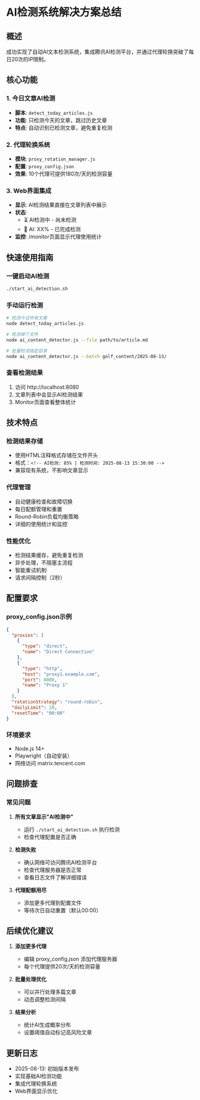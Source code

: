 # AI检测系统解决方案总结

## 概述
成功实现了自动AI文本检测系统，集成腾讯AI检测平台，并通过代理轮换突破了每日20次的IP限制。

## 核心功能

### 1. 今日文章AI检测
- **脚本**: `detect_today_articles.js`
- **功能**: 只检测今天的文章，跳过历史文章
- **特点**: 自动识别已检测文章，避免重复检测

### 2. 代理轮换系统
- **模块**: `proxy_rotation_manager.js`
- **配置**: `proxy_config.json`
- **效果**: 10个代理可提供180次/天的检测容量

### 3. Web界面集成
- **显示**: AI检测结果直接在文章列表中展示
- **状态**: 
  - ⏳ AI检测中 - 尚未检测
  - 🤖 AI: XX% - 已完成检测
- **监控**: /monitor页面显示代理使用统计

## 快速使用指南

### 一键启动AI检测
```bash
./start_ai_detection.sh
```

### 手动运行检测
```bash
# 检测今日所有文章
node detect_today_articles.js

# 检测单个文件
node ai_content_detector.js --file path/to/article.md

# 批量检测指定目录
node ai_content_detector.js --batch golf_content/2025-08-13/
```

### 查看检测结果
1. 访问 http://localhost:8080
2. 文章列表中会显示AI检测结果
3. Monitor页面查看整体统计

## 技术特点

### 检测结果存储
- 使用HTML注释格式存储在文件开头
- 格式：`<!-- AI检测: 85% | 检测时间: 2025-08-13 15:30:00 -->`
- 兼容现有系统，不影响文章显示

### 代理管理
- 自动健康检查和故障切换
- 每日配额管理和重置
- Round-Robin负载均衡策略
- 详细的使用统计和监控

### 性能优化
- 检测结果缓存，避免重复检测
- 异步处理，不阻塞主流程
- 智能重试机制
- 请求间隔控制（2秒）

## 配置要求

### proxy_config.json示例
```json
{
  "proxies": [
    {
      "type": "direct",
      "name": "Direct Connection"
    },
    {
      "type": "http",
      "host": "proxy1.example.com",
      "port": 8080,
      "name": "Proxy 1"
    }
  ],
  "rotationStrategy": "round-robin",
  "dailyLimit": 20,
  "resetTime": "00:00"
}
```

### 环境要求
- Node.js 14+
- Playwright（自动安装）
- 网络访问 matrix.tencent.com

## 问题排查

### 常见问题
1. **所有文章显示"AI检测中"**
   - 运行 `./start_ai_detection.sh` 执行检测
   - 检查代理配置是否正确

2. **检测失败**
   - 确认网络可访问腾讯AI检测平台
   - 检查代理服务器是否正常
   - 查看日志文件了解详细错误

3. **代理配额用尽**
   - 添加更多代理到配置文件
   - 等待次日自动重置（默认00:00）

## 后续优化建议

1. **添加更多代理**
   - 编辑 proxy_config.json 添加代理服务器
   - 每个代理提供20次/天的检测容量

2. **批量处理优化**
   - 可以并行处理多篇文章
   - 动态调整检测间隔

3. **结果分析**
   - 统计AI生成概率分布
   - 设置阈值自动标记高风险文章

## 更新日志
- 2025-08-13: 初始版本发布
- 实现基础AI检测功能
- 集成代理轮换系统
- Web界面显示优化